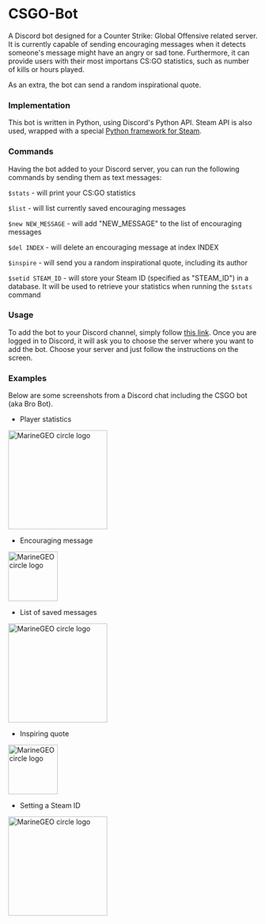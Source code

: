 # CSGO-Bot

A Discord bot designed for a Counter Strike: Global Offensive related server. 
It is currently capable of sending encouraging messages when it detects someone's message might have an angry or sad tone.
Furthermore, it can provide users with their most importans CS:GO statistics, such as number of kills or hours played.

As an extra, the bot can send a random inspirational quote.

### Implementation
This bot is written in Python, using Discord's Python API. Steam API is also used, 
wrapped with a special [Python framework for Steam](https://github.com/ValvePython/steam).

### Commands
Having the bot added to your Discord server, you can run the following commands by sending them as text messages:

```$stats``` - will print your CS:GO statistics

```$list``` - will list currently saved encouraging messages

```$new NEW_MESSAGE``` - will add "NEW_MESSAGE" to the list of encouraging messages

```$del INDEX``` - will delete an encouraging message at index INDEX

```$inspire``` - will send you a random inspirational quote, including its author

```$setid STEAM_ID``` - will store your Steam ID (specified as "STEAM_ID") in a database. It will be used to retrieve your statistics when running the `$stats` command

### Usage
To add the bot to your Discord channel, simply follow [this link](https://discord.com/api/oauth2/authorize?client_id=845198409676881930&permissions=2148002880&scope=bot).
Once you are logged in to Discord, it will ask you to choose the server where you want to add the bot. Choose your server and just follow the instructions on the screen.

### Examples
Below are some screenshots from a Discord chat including the CSGO bot (aka Bro Bot).


* Player statistics</p>
<img src="./examples/stats.png" alt="MarineGEO circle logo" style="height: 200px"/>

* Encouraging message</p>
<img src="./examples/enc.png" alt="MarineGEO circle logo" style="height: 100px"/>

* List of saved messages</p>
<img src="./examples/list.png" alt="MarineGEO circle logo" style="height: 200px"/>

* Inspiring quote</p>
<img src="./examples/inspire.png" alt="MarineGEO circle logo" style="height: 100px"/>

* Setting a Steam ID</p>
<img src="./examples/setid.png" alt="MarineGEO circle logo" style="height: 200px"/>
